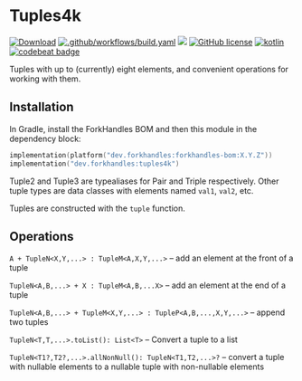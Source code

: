 # Tuples4k

<a href="https://mvnrepository.com/artifact/dev.forkhandles"><img alt="Download" src="https://img.shields.io/maven-central/v/dev.forkhandles/forkhandles-bom"></a>
[![.github/workflows/build.yaml](https://github.com/fork-handles/forkhandles/actions/workflows/build.yaml/badge.svg)](https://github.com/fork-handles/forkhandles/actions/workflows/build.yaml)
<a href="https://codecov.io/gh/fork-handles/forkhandles"><img src="https://codecov.io/gh/fork-handles/forkhandles/branch/trunk/graph/badge.svg"/></a>
<a href="http//www.apache.org/licenses/LICENSE-2.0"><img alt="GitHub license" src="https://img.shields.io/badge/license-Apache%20License%202.0-blue.svg?style=flat"></a>
<a href="http://kotlinlang.org"><img alt="kotlin" src="https://img.shields.io/badge/kotlin-1.6-blue.svg"></a>
<a href="https://codebeat.co/projects/github-com-fork-handles-forkhandles-trunk"><img alt="codebeat badge" src="https://codebeat.co/badges/5b369ed4-af27-46f4-ad9c-a307d900617e"></a>

Tuples with up to (currently) eight elements, and convenient operations for working with them.

## Installation

In Gradle, install the ForkHandles BOM and then this module in the dependency block:

```kotlin
implementation(platform("dev.forkhandles:forkhandles-bom:X.Y.Z"))
implementation("dev.forkhandles:tuples4k")
```

Tuple2 and Tuple3 are typealiases for Pair and Triple respectively.  Other tuple types are data classes with elements named `val1`, `val2`, etc.

Tuples are constructed with the `tuple` function.

## Operations

`A + TupleN<X,Y,...> : TupleM<A,X,Y,...>` – add an element at the front of a tuple

`TupleN<A,B,...> + X : TupleM<A,B,...X>` – add an element at the end of a tuple

`TupleN<A,B,...> + TupleM<X,Y,...> : TupleP<A,B,...,X,Y,...>` – append two tuples

`TupleN<T,T,...>.toList(): List<T>` – Convert a tuple to a list

`TupleN<T1?,T2?,...>.allNonNull(): TupleN<T1,T2,...>?` – convert a tuple with nullable elements to a nullable tuple with non-nullable elements
